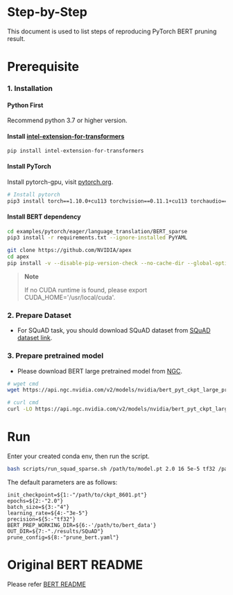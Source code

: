 Step-by-Step
============

This document is used to list steps of reproducing PyTorch BERT pruning result.

# Prerequisite

### 1. Installation

#### Python First

Recommend python 3.7 or higher version.

#### Install [intel-extension-for-transformers]()
```
pip install intel-extension-for-transformers
```

#### Install PyTorch

Install pytorch-gpu, visit [pytorch.org](https://pytorch.org/).
```bash
# Install pytorch
pip3 install torch==1.10.0+cu113 torchvision==0.11.1+cu113 torchaudio==0.10.0+cu113 -f https://download.pytorch.org/whl/cu113/torch_stable.html
```

#### Install BERT dependency

```bash
cd examples/pytorch/eager/language_translation/BERT_sparse
pip3 install -r requirements.txt --ignore-installed PyYAML
```
```bash
git clone https://github.com/NVIDIA/apex
cd apex
pip install -v --disable-pip-version-check --no-cache-dir --global-option="--cpp_ext" --global-option="--cuda_ext" ./
```
> **Note**
>
> If no CUDA runtime is found, please export CUDA_HOME='/usr/local/cuda'.

### 2. Prepare Dataset

* For SQuAD task, you should download SQuAD dataset from [SQuAD dataset link](https://rajpurkar.github.io/SQuAD-explorer/).
### 3. Prepare pretrained model
* Please download BERT large pretrained model from [NGC](https://catalog.ngc.nvidia.com/orgs/nvidia/models/bert_pyt_ckpt_large_pretraining_amp_lamb/files?version=20.03.0).
```bash
# wget cmd
wget https://api.ngc.nvidia.com/v2/models/nvidia/bert_pyt_ckpt_large_pretraining_amp_lamb/versions/20.03.0/files/bert_large_pretrained_amp.pt

# curl cmd
curl -LO https://api.ngc.nvidia.com/v2/models/nvidia/bert_pyt_ckpt_large_pretraining_amp_lamb/versions/20.03.0/files/bert_large_pretrained_amp.pt
```
# Run
Enter your created conda env, then run the script.
```bash
bash scripts/run_squad_sparse.sh /path/to/model.pt 2.0 16 5e-5 tf32 /path/to/data /path/to/outdir prune_bert.yaml
```
The default parameters are as follows:
```shell
init_checkpoint=${1:-"/path/to/ckpt_8601.pt"}
epochs=${2:-"2.0"}
batch_size=${3:-"4"}
learning_rate=${4:-"3e-5"}
precision=${5:-"tf32"}
BERT_PREP_WORKING_DIR=${6:-'/path/to/bert_data'}
OUT_DIR=${7:-"./results/SQuAD"}
prune_config=${8:-"prune_bert.yaml"}
```
# Original BERT README

Please refer [BERT README](https://github.com/NVIDIA/DeepLearningExamples/blob/master/PyTorch/LanguageModeling/BERT/README.md)
